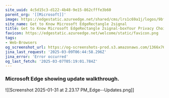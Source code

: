 ```yaml
---
site_uuid: 4c5d15c3-d122-4b48-9e15-862cfffe3b60
parent_org: '[[Microsoft]]'
image: https://edgestatic.azureedge.net/shared/cms/lrs1c69a1j/logos/9bf02dd94ea34924aa15548eef82ed24-png-w231.webp
site_name: Get to Know Microsoft EdgeRectangle 2signal
title: Get to Know Microsoft EdgeRectangle 2signal-boxYour Privacy Choices Opt-Out IconYour Privacy Choices Opt-Out Icon
favicon: https://edgestatic.azureedge.net/welcome/static/favicon.png
tags:
- Web-Browsers
og_screenshot_url: https://og-screenshots-prod.s3.amazonaws.com/1366x768/80/false/76ba71ece8c53c686d8b27f4046552c41a072811cf81cc488e322095c192e981.jpeg
jina_last_request: '2025-03-09T06:44:58.296Z'
jina_error: 'Error occurred'
og_last_fetch: '2025-03-07T05:19:01.784Z'
---
```

### Microsoft Edge showing update walkthrough. 
![[Screenshot 2025-01-31 at 2.23.17 PM_Edge--Updates.png]]
